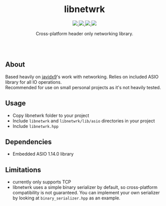 <div align="center">
  <h1>libnetwrk</h1>
    <p>
    <a href="#">
      <img src="https://img.shields.io/github/actions/workflow/status/dvsku/libnetwrk/build.yml?branch=main"/>
    </a>
    <a href="#">
      <img src="https://img.shields.io/github/actions/workflow/status/dvsku/libnetwrk/tests.yml?branch=main&label=tests"/>
    </a>
    <a href="#">
      <img src="https://img.shields.io/github/downloads/dvsku/libnetwrk/total"/>
    </a>
     <a href="#">
      <img src="https://img.shields.io/github/license/dvsku/libnetwrk"/>
    </a>
  </p>
  <p>
    Cross-platform header only networking library.
  </p>
</div></br></br>

## About
Based heavily on <a href="https://www.youtube.com/@javidx9">javidx9</a>'s work with networking. Relies on included ASIO library for all IO operations. <br/> Recommended for use on small personal projects as it's not heavily tested.

## Usage
- Copy libnetwrk folder to your project
- Include ``libnetwrk`` and ``libnetwrk/lib/asio`` directories in your project
- Include ``libnetwrk.hpp``

## Dependencies
- Embedded ASIO 1.14.0 library

## Limitations
- currently only supports TCP
- libnetwrk uses a simple binary serializer by default, so cross-platform compatibility is not guaranteed. You can implement your own serializer by looking at ``binary_serializer.hpp`` as an example.
